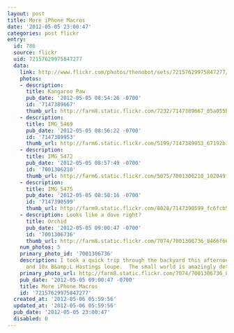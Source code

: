 ```yaml
---
layout: post
title: More iPhone Macros
date: '2012-05-05 23:00:47'
categories: post flickr
entry:
  id: 786
  source: flickr
  uid: 72157629975847277
  data:
    link: http://www.flickr.com/photos/thenobot/sets/72157629975847277/
    photos:
    - description: 
      title: Kangaroo Paw
      pub_date: '2012-05-05 08:54:26 -0700'
      id: '7147389667'
      thumb_url: http://farm8.static.flickr.com/7232/7147389667_85a055be05_s.jpg
    - description: 
      title: IMG_5469
      pub_date: '2012-05-05 08:56:22 -0700'
      id: '7147389953'
      thumb_url: http://farm6.static.flickr.com/5199/7147389953_67192b182f_s.jpg
    - description: 
      title: IMG_5472
      pub_date: '2012-05-05 08:57:49 -0700'
      id: '7001306210'
      thumb_url: http://farm6.static.flickr.com/5075/7001306210_102049f617_s.jpg
    - description: 
      title: IMG_5475
      pub_date: '2012-05-05 08:58:16 -0700'
      id: '7147390599'
      thumb_url: http://farm9.static.flickr.com/8028/7147390599_fc6fcb5ed7_s.jpg
    - description: Looks like a dove right?
      title: Orchid
      pub_date: '2012-05-05 09:00:47 -0700'
      id: '7001306736'
      thumb_url: http://farm8.static.flickr.com/7074/7001306736_8466f668d8_s.jpg
    num_photos: 5
    primary_photo_id: '7001306736'
    description: I took a quick trip through the backyard this afternoon with my iPhone
      and 10x B&amp;L Hastings loupe.  The small world is amazingly detailed!
    primary_photo_url: http://farm8.static.flickr.com/7074/7001306736_8466f668d8_m.jpg
    pub_date: '2012-05-05 09:00:47 -0700'
    title: More iPhone Macros
    id: '72157629975847277'
  created_at: '2012-05-06 05:59:56'
  updated_at: '2012-05-06 05:59:56'
  pub_date: '2012-05-05 23:00:47'
  disabled: 0
---
```

